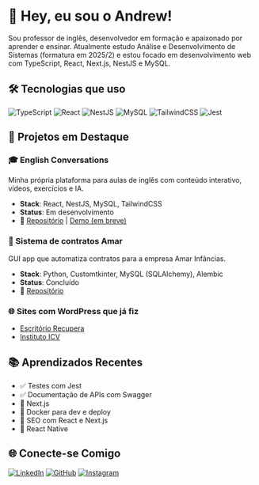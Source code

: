 # 👋 Hey, eu sou o Andrew!

Sou professor de inglês, desenvolvedor em formação e apaixonado por aprender e ensinar. Atualmente estudo Análise e Desenvolvimento de Sistemas (formatura em 2025/2) e estou focado em desenvolvimento web com TypeScript, React, Next.js, NestJS e MySQL.

## 🛠️ Tecnologias que uso

![TypeScript](https://img.shields.io/badge/-TypeScript-3178C6?style=flat&logo=typescript&logoColor=white)
![React](https://img.shields.io/badge/-React-61DAFB?style=flat&logo=react&logoColor=black)
![NestJS](https://img.shields.io/badge/-NestJS-E0234E?style=flat&logo=nestjs&logoColor=white)
![MySQL](https://img.shields.io/badge/-MySQL-4479A1?style=flat&logo=mysql&logoColor=white)
![TailwindCSS](https://img.shields.io/badge/-TailwindCSS-38B2AC?style=flat&logo=tailwind-css&logoColor=white)
![Jest](https://img.shields.io/badge/-Jest-C21325?style=flat&logo=jest&logoColor=white)

## 🧩 Projetos em Destaque

### 🎓 English Conversations
Minha própria plataforma para aulas de inglês com conteúdo interativo, vídeos, exercícios e IA.
- **Stack**: React, NestJS, MySQL, TailwindCSS
- **Status**: Em desenvolvimento
- 🔗 [Repositório](link) | [Demo (em breve)](link)

### 📑 Sistema de contratos Amar
GUI app que automatiza contratos para a empresa Amar Infâncias.
- **Stack**: Python, Customtkinter, MySQL (SQLAlchemy), Alembic
- **Status**: Concluído
- 🔗 [Repositório](link)

### 🌐 Sites com WordPress que já fiz
- [Escritório Recupera](https://escritoriorecupera.com/)
- [Instituto ICV](http://institutoicv.com.br/)

## 📚 Aprendizados Recentes

- ✅ Testes com Jest
- ✅ Documentação de APIs com Swagger
- 🚧 Next.js
- 🚧 Docker para dev e deploy
- 🚧 SEO com React e Next.js
- 🚧 React Native

## 🌐 Conecte-se Comigo

[![LinkedIn](https://img.shields.io/badge/-LinkedIn-0077B5?style=flat&logo=linkedin&logoColor=white)](https://www.linkedin.com/in/andy-oliveira/)
[![GitHub](https://img.shields.io/badge/-GitHub-181717?style=flat&logo=github&logoColor=white)](https://github.com/andy-oliv)
[![Instagram](https://img.shields.io/badge/-Instagram-E4405F?style=flat&logo=instagram&logoColor=white)](https://www.instagram.com/andrewithw/)


